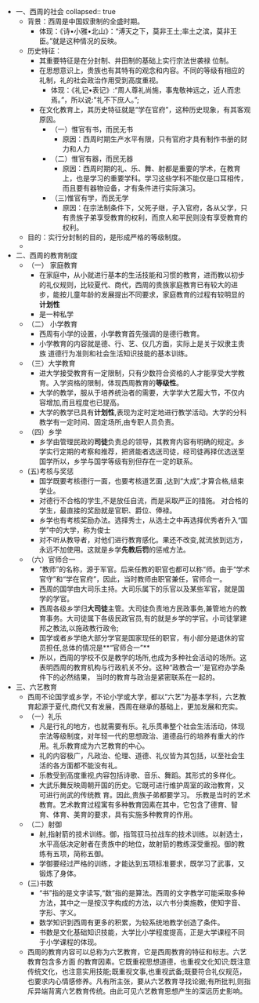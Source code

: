 - 一、西周的社会
  collapsed:: true
	- 背景：西周是中国奴隶制的全盛时期。
		- 体现：《诗•小雅•北山》：“溥天之下，莫非王土;率土之滨，莫非王臣。”就是这种情况的反映。
	- 历史特征：
		- 其重要特征是在分封制、井田制的基础上实行宗法世袭禄
		  位制。
		- 在思想意识上，贵族也有其特有的观念和内容。不同的等级有相应的礼制，礼的社会政治作用受到高度重视。
			- 体现：《礼记•表记》:“周人尊礼尚施，事鬼敬神远之，近人而忠焉。”，所以说:"礼不下庶人。”;
		- 在文化教育上，其历史特征就是“学在官府”，这种历史现象，有其客观原因。
			- （一）惟官有书，而民无书
				- 原因：西周时期生产水平有限，只有官府才具有制作书册的财力和人力
			- （二）惟官有器，而民无器
				- 原因：西周时期的礼、乐、舞、射都是重要的学术，在教育上，也是学习的重要学科。学习这些学科不能仅是口耳相传，而且要有器物设备，才有条件进行实际演习。
			- （三)惟官有学，而民无学
				- 原因：在宗法制条件下，父死子继，子入官府，各从父学，只有贵族子弟享受教育的权利，而庶人和平民则没有享受教育的权利。
	- 目的：实行分封制的目的，是形成严格的等级制度。
	-
- 二、西周的教育制度
	- （一） 家庭教育
		- 在家庭中，从小就进行基本的生活技能和习惯的教育，进而教以初步的礼仪规则，比较夏代、商代，西周的贵族家庭教育已有较大的进步，能按儿童年龄的发展提出不同要求，家庭教育的过程有较明显的**计划性**
		- 是一种私学
	- （二） 小学教育
		- 西周有小学的设置，小学教育首先强调的是德行教育。
		- 小学教育的内容就是德、行、艺、仪几方面，实际上是关于奴隶主贵族
		  道德行为准则和社会生活知识技能的基本训练。
	- （三）大学教育
		- 进大学接受教育有一定限制，只有少数符合资格的人才能享受大学教育。入学资格的限制，体现西周教育的**等级性**。
		- 大学的教学，服从于培养统治者的需要，大学学大艺履大节，不仅内容增加,而且程度也已提高。
		- 大学的教学已具有**计划性**,表现为定时定地进行教学活动。大学的分科教学有一定时间、固定场所,由专职人员负责。
	- （四）乡学
		- 乡学由管理民政的**司徒**负责总的领导，其教育内容有明确的规定。乡学实行定期的考察和推荐，把贤能者选送司徒，经司徒再择优选送至国学所以，乡学与国学等级有别但存在一定的联系。
	- (五)考核与奖惩
		- 国学既要考核德行一面，也要考核道艺面 ,达到“大成”,才算合格,结束学业。
		- 对德行不合格的学生,不是放任自流，而是采取严正的措施。
		  对合格的学生，最直接的奖励就是官职、爵位、俸禄。
		- 乡学也有考核奖励办法。选择秀士，从选士之中再选择优秀者升入“国学”中的大学，称为俊士
		- 对不听从教导者，对他们进行教育感化。果还不改变,就流放到远方，永远不加使用。这就是乡学**先教后罚**的惩戒方法。
	- （六）官师合一
		- “教师”的名称，源于军官。后来任教的职官也都可以称“师。由于“学术官守”和“学在官府”，因此，当时教师由职官兼任，官师合一。
		- 西周的国学由大司乐主持。大司乐属下的乐官以及某些军官，就是国学的学官。
		- 西周各级乡学归**大司徒**主管。大司徒负责地方民政事务,兼管地方的教育事务。大司徒属下各级民政官员,有的就是乡学的学官。小司徒掌建邦之教法,以施政教行政令;
		- 国学或者乡学绝大部分学官是国家现任的职官，有小部分是退休的官员担任,总体的情况是**“官师合一”**
		- 所以，西周的学校不仅是教学的场所,也成为多种社会活动的场所。这表明西周的教育机构与行政机关不分。这种“政教合一''是官府办学条件下的必然结果， 当时的教育与政治是紧密联系在一起的。
- 三、六艺教育
	- 西周不论国学或乡学，不论小学或大学，都以“六艺”为基本学科，六艺教育起源于夏代,商代又有发展，西周在继承的基础上，更加发展和充实。
	- （一）礼乐
		- 凡是行礼的地方，也就需要有乐。礼乐贯串整个社会生活活动，体现宗法等级制度，对年轻一代的思想政治、道德品行的培养有重大的作用。礼乐教育成为六艺教育的中心。
		- 礼的内容极广，凡政治、伦理、道德、礼仪皆为其包括，以至社会生活的各方面都不能没有礼。
		- 乐教受到高度重视,内容包括诗歌、音乐、舞蹈。其形式的多样化。
		- 大武乐舞反映周朝开国的历史。它既可进行维护周室的政治教育，又可进行尚武的传统教
		  育。因此,贵族子弟都要学习。
		  乐教是当时的艺术教育。艺术教育过程寓有多种教育因素在其中，它包含了德育、智育、体育、美育的要求，具有实施多种教育的作用。
	- （二）射御
		- 射,指射箭的技术训练。御，指驾驭马拉战车的技术训练。以射选士，水平高低决定射者在贵族中的地位，故射箭的教练深受重视。御的教练有五项，简称五御。
		- 学御要经过严格的训练，才能达到五项标准要求，既学习了武事，又锻炼了身体。
	- (三)书数
		- “书”指的是文字读写,“数”指的是算法。西周的文字教学可能采取多种方法，其中之一是按汉字构成的方法，以六书分类施教，使知字音、字形、字义。
		- 数学知识到西周有更多的积累，为较系统地教学创造了条件。
		- 书数是文化基础知识技能，大学比小学程度提高，正是大学课程不同于小学课程的体现。
	- 西周的教育内容可以总称为六艺教育，它是西周教育的特征和标志。六艺教育包含多方面
	  的教育因素。它既重视思想道德，也重视文化知识;既注意传统文化，也注意实用技能;既重视文事,也重视武备;既要符合礼仪规范，也要求内心情感修养。凡有所主张，要从六艺教育寻找论据;有所批判,则指斥异端背离六艺教育传统。由此可见六艺教育思想产生的深远历史影响。